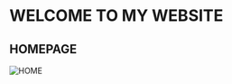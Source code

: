# WELCOME TO MY WEBSITE

## HOMEPAGE
![HOME](https://github.com/username/repo-name/blob/main/image-file.jpg)
